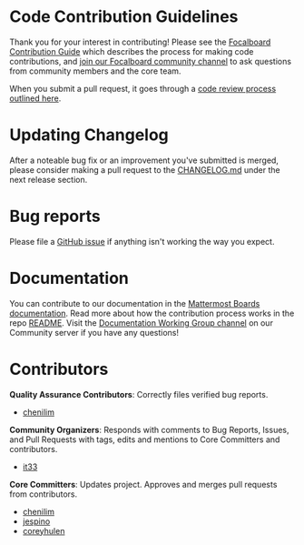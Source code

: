 # Code Contribution Guidelines

Thank you for your interest in contributing! Please see the [Focalboard Contribution Guide](https://mattermost.github.io/focalboard/) which describes the process for making code contributions, and [join our Focalboard community channel](https://community.mattermost.com/core/channels/focalboard) to ask questions from community members and the core team.

When you submit a pull request, it goes through a [code review process outlined here](https://mattermost.github.io/focalboard/code-review/).

# Updating Changelog

After a noteable bug fix or an improvement you've submitted is merged, please consider making a pull request to the [CHANGELOG.md](https://github.com/mattermost/focalboard/blob/main/CHANGELOG.md) under the next release section.

# Bug reports

Please file a [GitHub issue](https://github.com/mattermost/focalboard/issues) if anything isn't working the way you expect.

# Documentation

You can contribute to our documentation in the [Mattermost Boards documentation](https://docs.mattermost.com/guides/boards.html). Read more about how the contribution process works in the repo [README](https://github.com/mattermost/docs/blob/master/README.md). Visit the [Documentation Working Group channel](https://community.mattermost.com/core/channels/dwg-documentation-working-group) on our Community server if you have any questions!

# Contributors

**Quality Assurance Contributors**: Correctly files verified bug reports.

- [chenilim](https://github.com/chenilim)

**Community Organizers**: Responds with comments to Bug Reports, Issues, and Pull Requests with tags, edits and mentions to Core Committers and contributors.

- [it33](https://github.com/it33)

**Core Committers**: Updates project. Approves and merges pull requests from contributors.

- [chenilim](https://github.com/chenilim)
- [jespino](https://github.com/jespino)
- [coreyhulen](https://github.com/coreyhulen)
